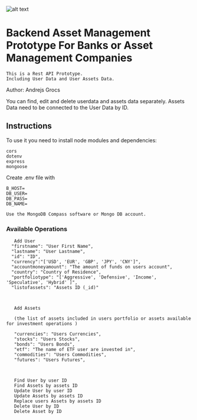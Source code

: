 
![alt text](https://cdn.corporatefinanceinstitute.com/assets/asset-management.jpeg)


# Backend Asset Management Prototype For Banks or Asset Management Companies



``` 
This is a Rest API Prototype.
Including User Data and User Assets Data.
 ```

Author: Andrejs Grocs


You can find, edit and delete userdata and assets data separately.
Assets Data need to be connected to the User Data by ID.

## Instructions

To use it you need to install node modules and dependencies:
```
cors
dotenv
express
mongoose

```

Create .env file with
```
B_HOST=
DB_USER=
DB_PASS=
DB_NAME=

```
```
Use the MongoDB Compass software or Mongo DB account.
```

### Available Operations

```
   Add User
  "firstname": "User First Name",
  "lastname": "User Lastname",
  "id": "ID",
  "currency":"['USD', 'EUR', 'GBP', 'JPY', 'CNY']",
  "accountmoneyamount": "The amount of funds on users account",
  "country": "Country of Residence",
  "portfoliotype": "['Aggressive', 'Defensive', 'Income', 'Speculative', 'Hybrid' ]",
  "listofassets": "Assets ID (_id)" 



```

```
   Add Assets

   (the list of assets included in users portfolio or assets available for investment operations )

   "currencies": "Users Currencies",
   "stocks": "Users Stocks",
   "bonds": "Users Bonds",
   "etf": "The name of ETF user are invested in",
   "commodities": "Users Commodities",
   "futures": "Users Futures",



```


```
   Find User by user ID
   Find Assets by assets ID
   Update User by user ID
   Update Assets by assets ID
   Replace users Assets by assets ID
   Delete User by ID
   Delete Asset by ID
```